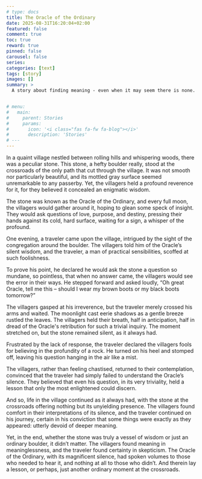```yaml
---
# type: docs 
title: The Oracle of the Ordinary
date: 2025-08-31T16:20:04+02:00
featured: false
comment: true
toc: true
reward: true
pinned: false
carousel: false
series:
categories: [text]
tags: [story]
images: []
summary: >
  A story about finding meaning - even when it may seem there is none.


# menu:
#   main:
#     parent: Stories
#     params:
#       icon: '<i class="fas fa-fw fa-blog"></i>'
#       description: 'Stories'
# ---
---
```



In a quaint village nestled between rolling hills and whispering woods, there was a peculiar stone. This stone, a hefty boulder really, stood at the crossroads of the only path that cut through the village. It was not smooth nor particularly beautiful, and its mottled gray surface seemed unremarkable to any passerby. Yet, the villagers held a profound reverence for it, for they believed it concealed an enigmatic wisdom.

The stone was known as the Oracle of the Ordinary, and every full moon, the villagers would gather around it, hoping to glean some speck of insight. They would ask questions of love, purpose, and destiny, pressing their hands against its cold, hard surface, waiting for a sign, a whisper of the profound.

One evening, a traveler came upon the village, intrigued by the sight of the congregation around the boulder. The villagers told him of the Oracle’s silent wisdom, and the traveler, a man of practical sensibilities, scoffed at such foolishness.

To prove his point, he declared he would ask the stone a question so mundane, so pointless, that when no answer came, the villagers would see the error in their ways. He stepped forward and asked loudly, “Oh great Oracle, tell me this – should I wear my brown boots or my black boots tomorrow?”

The villagers gasped at his irreverence, but the traveler merely crossed his arms and waited. The moonlight cast eerie shadows as a gentle breeze rustled the leaves. The villagers held their breath, half in anticipation, half in dread of the Oracle's retribution for such a trivial inquiry. The moment stretched on, but the stone remained silent, as it always had.

Frustrated by the lack of response, the traveler declared the villagers fools for believing in the profundity of a rock. He turned on his heel and stomped off, leaving his question hanging in the air like a mist.

The villagers, rather than feeling chastised, returned to their contemplation, convinced that the traveler had simply failed to understand the Oracle’s silence. They believed that even his question, in its very triviality, held a lesson that only the most enlightened could discern.

And so, life in the village continued as it always had, with the stone at the crossroads offering nothing but its unyielding presence. The villagers found comfort in their interpretations of its silence, and the traveler continued on his journey, certain in his conviction that some things were exactly as they appeared: utterly devoid of deeper meaning.

Yet, in the end, whether the stone was truly a vessel of wisdom or just an ordinary boulder, it didn’t matter. The villagers found meaning in meaninglessness, and the traveler found certainty in skepticism. The Oracle of the Ordinary, with its magnificent silence, had spoken volumes to those who needed to hear it, and nothing at all to those who didn’t. And therein lay a lesson, or perhaps, just another ordinary moment at the crossroads.
